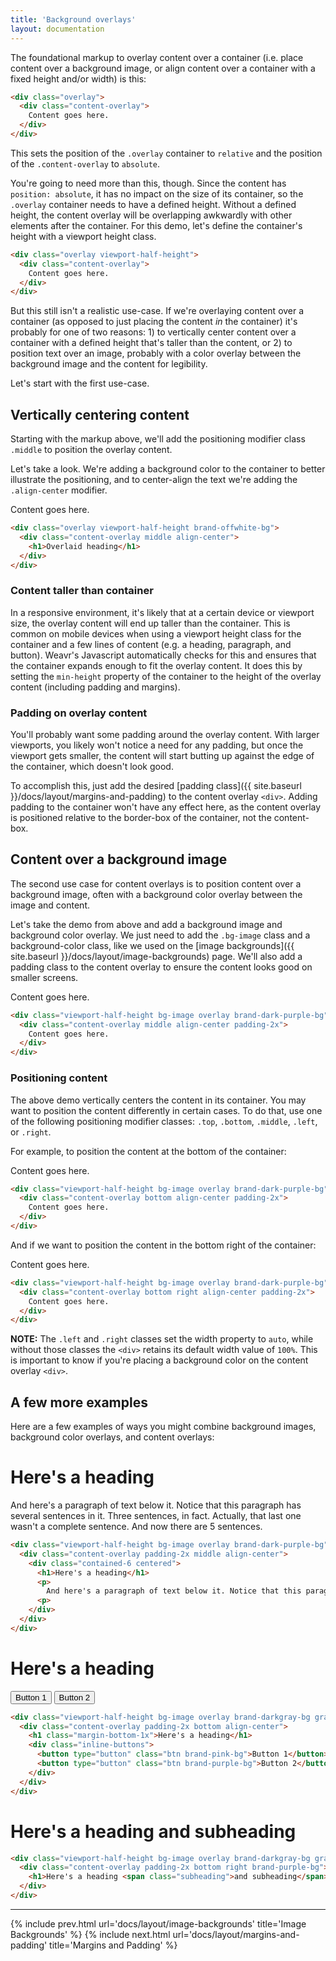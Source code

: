 ```yaml
---
title: 'Background overlays'
layout: documentation
---
```


The foundational markup to overlay content over a container (i.e. place content over a background image, or align content over a container with a fixed height and/or width) is this:

```html
<div class="overlay">
  <div class="content-overlay">
    Content goes here.
  </div>
</div>
```

This sets the position of the `.overlay` container to `relative` and the position of the `.content-overlay` to `absolute`.

You're going to need more than this, though. Since the content has `position: absolute`, it has no impact on the size of its container, so the `.overlay` container needs to have a defined height. Without a defined height, the content overlay will be overlapping awkwardly with other elements after the container. For this demo, let's define the container's height with a viewport height class.

```html
<div class="overlay viewport-half-height">
  <div class="content-overlay">
    Content goes here.
  </div>
</div>
```

But this still isn't a realistic use-case. If we're overlaying content over a container (as opposed to just placing the content _in_ the container) it's probably for one of two reasons: 1) to vertically center content over a container with a defined height that's taller than the content, or 2) to position text over an image, probably with a color overlay between the background image and the content for legibility.

Let's start with the first use-case.

## Vertically centering content

Starting with the markup above, we'll add the positioning modifier class `.middle` to position the overlay content.

Let's take a look. We're adding a background color to the container to better illustrate the positioning, and to center-align the text we're adding the `.align-center` modifier.

<div class="demo">
  <div class="overlay viewport-half-height brand-offwhite-bg">
    <div class="content-overlay middle align-center">
      Content goes here.
    </div>
  </div>
</div>

```html
<div class="overlay viewport-half-height brand-offwhite-bg">
  <div class="content-overlay middle align-center">
    <h1>Overlaid heading</h1>
  </div>
</div>
```

### Content taller than container

In a responsive environment, it's likely that at a certain device or viewport size, the overlay content will end up taller than the container. This is common on mobile devices when using a viewport height class for the container and a few lines of content (e.g. a heading, paragraph, and button). Weavr's Javascript automatically checks for this and ensures that the container expands enough to fit the overlay content. It does this by setting the `min-height` property of the container to the height of the overlay content (including padding and margins).

### Padding on overlay content

You'll probably want some padding around the overlay content. With larger viewports, you likely won't notice a need for any padding, but once the viewport gets smaller, the content will start butting up against the edge of the container, which doesn't look good.

To accomplish this, just add the desired [padding class]({{ site.baseurl }}/docs/layout/margins-and-padding) to the content overlay `<div>`. Adding padding to the container won't have any effect here, as the content overlay is positioned relative to the border-box of the container, not the content-box.

## Content over a background image

The second use case for content overlays is to position content over a background image, often with a background color overlay between the image and content.

Let's take the demo from above and add a background image and background color overlay. We just need to add the `.bg-image` class and a background-color class, like we used on the [image backgrounds]({{ site.baseurl }}/docs/layout/image-backgrounds) page. We'll also add a padding class to the content overlay to ensure the content looks good on smaller screens.

<div class="demo">
  <div class="viewport-half-height bg-image overlay brand-dark-purple-bg" style="background-image: url('{{ site.baseurl }}/images/sample-bg-image.jpg')">
    <div class="content-overlay middle align-center padding-2x">
      Content goes here.
    </div>
  </div>
</div>

```html
<div class="viewport-half-height bg-image overlay brand-dark-purple-bg" style="background-image: url('{{ site.baseurl }}/images/sample-bg-image.jpg')">
  <div class="content-overlay middle align-center padding-2x">
    Content goes here.
  </div>
</div>
```

### Positioning content

The above demo vertically centers the content in its container. You may want to position the content differently in certain cases. To do that, use one of the following positioning modifier classes: `.top`, `.bottom`, `.middle`, `.left`, or `.right`.

For example, to position the content at the bottom of the container:

<div class="demo">
  <div class="viewport-half-height bg-image overlay brand-dark-purple-bg" style="background-image: url('{{ site.baseurl }}/images/sample-bg-image.jpg')">
    <div class="content-overlay bottom align-center padding-2x">
      Content goes here.
    </div>
  </div>
</div>

```html
<div class="viewport-half-height bg-image overlay brand-dark-purple-bg" style="background-image: url('{{ site.baseurl }}/images/sample-bg-image.jpg')">
  <div class="content-overlay bottom align-center padding-2x">
    Content goes here.
  </div>
</div>
```

And if we want to position the content in the bottom right of the container:

<div class="demo">
  <div class="viewport-half-height bg-image overlay brand-dark-purple-bg" style="background-image: url('{{ site.baseurl }}/images/sample-bg-image.jpg')">
    <div class="content-overlay bottom right align-center padding-2x">
      Content goes here.
    </div>
  </div>
</div>

```html
<div class="viewport-half-height bg-image overlay brand-dark-purple-bg" style="background-image: url('{{ site.baseurl }}/images/sample-bg-image.jpg')">
  <div class="content-overlay bottom right align-center padding-2x">
    Content goes here.
  </div>
</div>
```

<div class="alert">
  <p>
    <strong>NOTE:</strong> The <code>.left</code> and <code>.right</code> classes set the width property to <code>auto</code>, while without those classes the <code>&lt;div&gt;</code> retains its default width value of <code>100%</code>. This is important to know if you're placing a background color on the content overlay <code>&lt;div&gt;</code>.
  </p>
</div>

## A few more examples

Here are a few examples of ways you might combine background images, background color overlays, and content overlays:

<div class="demo">
  <div class="viewport-half-height bg-image overlay brand-dark-purple-bg" style="background-image: url('{{ site.baseurl }}/images/sample-bg-image.jpg')">
    <div class="content-overlay padding-2x middle align-center">
      <div class="contained-6 centered">
        <h1>Here's a heading</h1>
        <p>
          And here's a paragraph of text below it. Notice that this paragraph has several sentences in it. Three sentences, in fact. Actually, that last one wasn't a complete sentence. And now there are 5 sentences.
        <p>
      </div>
    </div>
  </div>
</div>

```html
<div class="viewport-half-height bg-image overlay brand-dark-purple-bg" style="background-image: url('{{ site.baseurl }}/images/sample-bg-image.jpg')">
  <div class="content-overlay padding-2x middle align-center">
    <div class="contained-6 centered">
      <h1>Here's a heading</h1>
      <p>
        And here's a paragraph of text below it. Notice that this paragraph has several sentences in it. Three sentences, in fact. Actually, that last one wasn't a complete sentence. And now there are 5 sentences.
      <p>
    </div>
  </div>
</div>
```

<div class="demo">
  <div class="viewport-half-height bg-image overlay brand-darkgray-bg gradient" style="background-image: url('{{ site.baseurl }}/images/sample-bg-image.jpg')">
    <div class="content-overlay padding-2x bottom align-center">
      <h1 class="margin-bottom-1x">Here's a heading</h1>
      <div class="inline-buttons">
        <button type="button" class="btn brand-pink-bg">Button 1</button>
        <button type="button" class="btn brand-purple-bg">Button 2</button>
      </div>
    </div>
  </div>
</div>

```html
<div class="viewport-half-height bg-image overlay brand-darkgray-bg gradient" style="background-image: url('{{ site.baseurl }}/images/sample-bg-image.jpg')">
  <div class="content-overlay padding-2x bottom align-center">
    <h1 class="margin-bottom-1x">Here's a heading</h1>
    <div class="inline-buttons">
      <button type="button" class="btn brand-pink-bg">Button 1</button>
      <button type="button" class="btn brand-purple-bg">Button 2</button>
    </div>
  </div>
</div>
```

<div class="demo">
  <div class="viewport-half-height bg-image overlay" style="background-image: url('{{ site.baseurl }}/images/sample-bg-image.jpg')">
    <div class="content-overlay padding-2x bottom right brand-purple-bg">
      <h1>Here's a heading <span class="subheading">and subheading</span></h1>
    </div>
  </div>
</div>

```html
<div class="viewport-half-height bg-image overlay brand-darkgray-bg gradient" style="background-image: url('{{ site.baseurl }}/images/sample-bg-image.jpg')">
  <div class="content-overlay padding-2x bottom right brand-purple-bg">
    <h1>Here's a heading <span class="subheading">and subheading</span></h1>
  </div>
</div>
```

---

{% include prev.html url='docs/layout/image-backgrounds' title='Image Backgrounds' %}
{% include next.html url='docs/layout/margins-and-padding' title='Margins and Padding' %}
